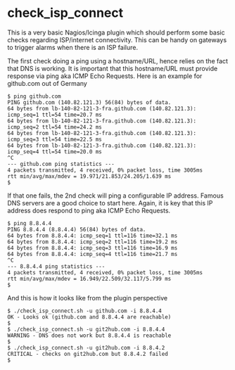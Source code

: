 # check_isp_connect
This is a very basic Nagios/Icinga plugin which should perform some basic checks regarding ISP/internet connectivity. 
This can be handy on gateways to trigger alarms when there is an ISP failure.

The first check doing a ping using a hostname/URL, hence relies on the fact that DNS is working. It is important that this hostname/URL must provide response via ping aka ICMP Echo Requests.
Here is an example for github.com out of Germany

````
$ ping github.com
PING github.com (140.82.121.3) 56(84) bytes of data.
64 bytes from lb-140-82-121-3-fra.github.com (140.82.121.3): icmp_seq=1 ttl=54 time=20.7 ms
64 bytes from lb-140-82-121-3-fra.github.com (140.82.121.3): icmp_seq=2 ttl=54 time=24.2 ms
64 bytes from lb-140-82-121-3-fra.github.com (140.82.121.3): icmp_seq=3 ttl=54 time=22.5 ms
64 bytes from lb-140-82-121-3-fra.github.com (140.82.121.3): icmp_seq=4 ttl=54 time=20.0 ms
^C
--- github.com ping statistics ---
4 packets transmitted, 4 received, 0% packet loss, time 3005ms
rtt min/avg/max/mdev = 19.971/21.853/24.205/1.639 ms
$ 
````

If that one fails, the 2nd check will ping a configurable IP address. Famous DNS servers are a good choice to start here. Again, it is key that this IP address does respond to ping aka ICMP Echo Requests.

````
$ ping 8.8.4.4
PING 8.8.4.4 (8.8.4.4) 56(84) bytes of data.
64 bytes from 8.8.4.4: icmp_seq=1 ttl=116 time=32.1 ms
64 bytes from 8.8.4.4: icmp_seq=2 ttl=116 time=19.2 ms
64 bytes from 8.8.4.4: icmp_seq=3 ttl=116 time=16.9 ms
64 bytes from 8.8.4.4: icmp_seq=4 ttl=116 time=21.7 ms
^C
--- 8.8.4.4 ping statistics ---
4 packets transmitted, 4 received, 0% packet loss, time 3005ms
rtt min/avg/max/mdev = 16.949/22.509/32.117/5.799 ms
$ 
````

And this is how it looks like from the plugin perspective
````
$ ./check_isp_connect.sh -u github.com -i 8.8.4.4
OK - Looks ok (github.com and 8.8.4.4 are reachable)
$
$ ./check_isp_connect.sh -u git2hub.com -i 8.8.4.4
WARNING - DNS does not work but 8.8.4.4 is reachable
$
$ ./check_isp_connect.sh -u git2hub.com -i 8.8.4.2
CRITICAL - checks on git2hub.com but 8.8.4.2 failed
$
````
